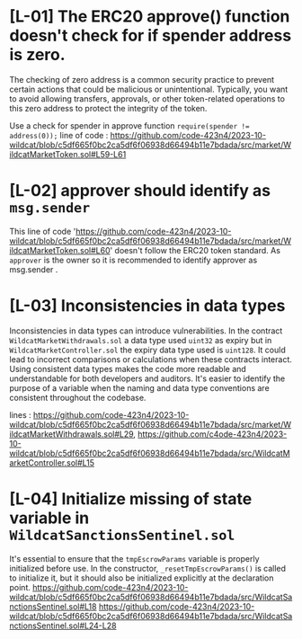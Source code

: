 # [L-01] The ERC20 approve() function doesn't check for if spender address is zero.

The checking of zero address is a common security practice to prevent certain actions that could be malicious or unintentional. Typically, you want to avoid allowing transfers, approvals, or other token-related operations to this zero address to protect the integrity of the token.

Use a check for spender in approve function ```require(spender != address(0));```
line of code : https://github.com/code-423n4/2023-10-wildcat/blob/c5df665f0bc2ca5df6f06938d66494b11e7bdada/src/market/WildcatMarketToken.sol#L59-L61

# [L-02] approver should identify as `msg.sender`

This line of code 'https://github.com/code-423n4/2023-10-wildcat/blob/c5df665f0bc2ca5df6f06938d66494b11e7bdada/src/market/WildcatMarketToken.sol#L60' doesn't follow the ERC20 token standard. As `approver` is the owner so it is recommended to identify approver as msg.sender .

# [L-03] Inconsistencies in data types

Inconsistencies in data types can introduce vulnerabilities. In the contract `WildcatMarketWithdrawals.sol` a data type used `uint32` as expiry but in `WildcatMarketController.sol` the expiry data type used is `uint128`. It could lead to incorrect comparisons or calculations when these contracts interact. Using consistent data types makes the code more readable and understandable for both developers and auditors. It's easier to identify the purpose of a variable when the naming and data type conventions are consistent throughout the codebase.

lines : https://github.com/code-423n4/2023-10-wildcat/blob/c5df665f0bc2ca5df6f06938d66494b11e7bdada/src/market/WildcatMarketWithdrawals.sol#L29, 
https://github.com/c4ode-423n4/2023-10-wildcat/blob/c5df665f0bc2ca5df6f06938d66494b11e7bdada/src/WildcatMarketController.sol#L15

# [L-04] Initialize missing of state variable in `WildcatSanctionsSentinel.sol`

It's essential to ensure that the `tmpEscrowParams` variable is properly initialized before use. In the constructor, `_resetTmpEscrowParams()` is called to initialize it, but it should also be initialized explicitly at the declaration point.
https://github.com/code-423n4/2023-10-wildcat/blob/c5df665f0bc2ca5df6f06938d66494b11e7bdada/src/WildcatSanctionsSentinel.sol#L18
https://github.com/code-423n4/2023-10-wildcat/blob/c5df665f0bc2ca5df6f06938d66494b11e7bdada/src/WildcatSanctionsSentinel.sol#L24-L28






